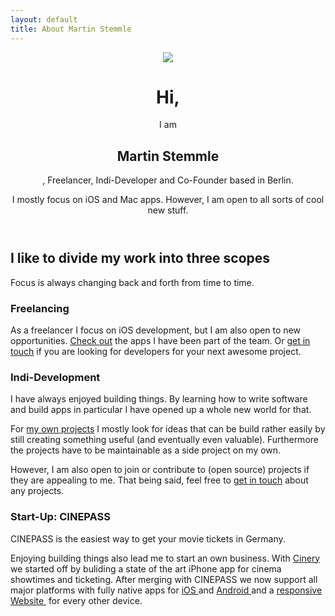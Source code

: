 ```yaml
---
layout: default
title: About Martin Stemmle
---
```


<header>
  <img src="https://avatars2.githubusercontent.com/u/3084607?s=460" id="passbild">
  <div>
    <h1>Hi,</h1>
    <span>I am</span>
    <h2>Martin Stemmle</h2>
    <span>, Freelancer, Indi-Developer and Co-Founder based in Berlin.</span>
    <p>I mostly focus on iOS and Mac apps. However, I am open to all sorts of cool new stuff.</p>

  </div>
</header>



<section>
  <h2>I like to divide my work into three scopes</h2>
  <p>Focus is always changing back and forth from time to time.</p>

  <div class="column-one-third">
      <div class="box">
          <h3>Freelancing</h3>
          <p>As a freelancer I focus on iOS development, but I am also open to new opportunities. <a href="#client-apps" class="inline">Check out</a> the apps I have been part of the team. Or <a href="#contact" class="inline">get in touch</a> if you are looking for developers for your next awesome project.</p>
      </div>
  </div>
  <div class="column-one-third">
      <div class="box">
          <h3>Indi-Development</h3>
          <p>I have always enjoyed building things. By learning how to write software and build apps in particular I have opened up a whole new world for that.</p>
          <p>For <a href="#client-apps" class="inline">my own projects</a> I mostly look for ideas that can be build rather easily by still creating something useful (and eventually even valuable). Furthermore the projects have to be maintainable as a side project on my own.</p>
          <p>However, I am also open to join or contribute to (open source) projects if they are appealing to me. That being said, feel free to <a href="#contact" class="inline">get in touch</a> about any projects.</p>
      </div>
  </div>
  <div class="column-one-third">
      <div class="box">
          <h3>Start-Up: CINEPASS</h3>
          <p>CINEPASS is the easiest way to get your movie tickets in Germany.</p>
          <p>Enjoying building things also lead me to start an own business. With <a href="http://www.cinery.de/" class="inline" target="_blank" style="white-space: nowrap;">Cinery <small><i class="fa fa-external-link"></i></small></a> we started off by buliding a state of the art iPhone app for cinema showtimes and ticketing. After merging with CINEPASS we now support all major platforms with fully native apps for 
          <a href="https://itunes.apple.com/de/app/cinery-kinoprogramm-fur-deutschland/id835933514?l=de&ls=1&mt=8" class="inline" target="_blank" style="white-space: nowrap;">iOS <small><i class="fa fa-external-link"></i></small></a> 
          and 
          <a href="https://play.google.com/store/apps/details?id=de.cinepass.android" class="inline" target="_blank" style="white-space: nowrap;">Android <small><i class="fa fa-external-link"></i></small></a>
          and a 
          <a href="http://www.cinepass.de/" class="inline" target="_blank">responsive Website&nbsp;<small><i class="fa fa-external-link"></i></small></a> for every other device.</p>
      </div>
  </div>
</section>

